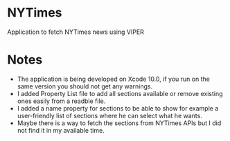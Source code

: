 # NYTimes
Application to fetch NYTimes news using VIPER

# Notes
- The application is being developed on Xcode 10.0, if you run on the same version you should not get any warnings.
- I added Property List file to add all sections available or remove existing ones easily from a readble file.
- I added a name property for sections to be able to show for example a user-friendly list of sections where he can select what he wants.
- Maybe there is a way to fetch the sections from NYTimes APIs but I did not find it in my available time.
